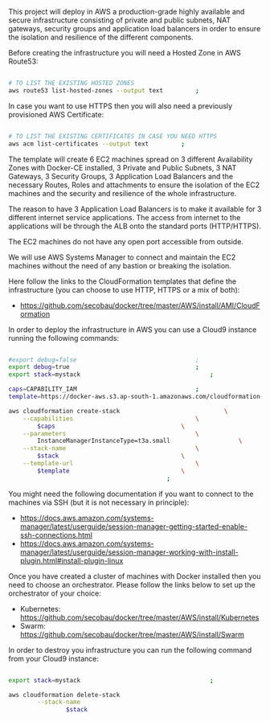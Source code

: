 This project will deploy in AWS a production-grade highly available and secure infrastructure consisting of private and public subnets, NAT gateways, security groups and application load balancers in order to ensure the isolation and resilience of the different components.

Before creating the infrastructure you will need a Hosted Zone in AWS Route53:

```bash

# TO LIST THE EXISTING HOSTED ZONES
aws route53 list-hosted-zones --output text 		;


```

In case you want to use HTTPS then you will also need a previously provisioned AWS Certificate:

```bash

# TO LIST THE EXISTING CERTIFICATES IN CASE YOU NEED HTTPS
aws acm list-certificates --output text 		;


```

The template will create 6 EC2 machines spread on 3 different Availability Zones with Docker-CE installed, 3 Private and Public Subnets, 3 NAT Gateways, 3 Security Groups, 3 Application Load Balancers and the necessary Routes, Roles and attachments to ensure the isolation of the EC2 machines and the security and resilience of the whole infrastructure.

The reason to have 3 Application Load Balancers is to make it available for 3 different internet service applications. The access from internet to the applications will be through the ALB onto the standard ports (HTTP/HTTPS).

The EC2 machines do not have any open port accessible from outside.

We will use AWS Systems Manager to connect and maintain the EC2 machines without the need of any bastion or breaking the isolation.

Here follow the links to the CloudFormation templates that define the infrastructure (you can choose to use HTTP, HTTPS or a mix of both):
* https://github.com/secobau/docker/tree/master/AWS/install/AMI/CloudFormation

In order to deploy the infrastructure in AWS you can use a Cloud9 instance running the following commands:

```bash

#export debug=false									;
export debug=true									;
export stack=mystack									;

caps=CAPABILITY_IAM									;
template=https://docker-aws.s3.ap-south-1.amazonaws.com/cloudformation-https.yaml	;

aws cloudformation create-stack								\
 	--capabilities									\
 		$caps									\
 	--parameters									\
 		InstanceManagerInstanceType=t3a.small					\
 	--stack-name									\
 		$stack									\
 	--template-url									\
 		$template								\
 											;


```

You might need the following documentation if you want to connect to the machines via SSH (but it is not necessary in principle):
* https://docs.aws.amazon.com/systems-manager/latest/userguide/session-manager-getting-started-enable-ssh-connections.html
* https://docs.aws.amazon.com/systems-manager/latest/userguide/session-manager-working-with-install-plugin.html#install-plugin-linux

Once you have created a cluster of machines with Docker installed then you need to choose an orchestrator. Please follow the links below to set up the orchestrator of your choice: 
* Kubernetes: https://github.com/secobau/docker/tree/master/AWS/install/Kubernetes
* Swarm: https://github.com/secobau/docker/tree/master/AWS/install/Swarm

In order to destroy you infrastructure you can run the following command from your Cloud9 instance:
```bash

export stack=mystack									;

aws cloudformation delete-stack                                                         \
        --stack-name                                                                    \
                $stack                                                                  \
                                                                                        ;


```
